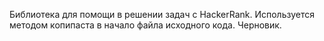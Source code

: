 Библиотека для помощи в решении задач с HackerRank. Используется методом копипаста в начало файла исходного кода. Черновик.
